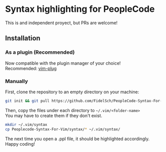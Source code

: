 # Syntax highlighting for PeopleCode 
This is and independent proyect, but PRs are welcome!

## Installation
### As a plugin (Recommended)
Now compatible with the plugin manager of your choice!<br>
Recommended: [vim-plug](https://github.com/junegunn/vim-plug)

### Manually
First, clone the repository to an empty directory on your machine:<br>
```sh
git init && git pull https://github.com/FidelSch/PeopleCode-Syntax-For-Vim.git 
```

Then, copy the files under each directory to `~/.vim/<folder-name>`<br>
You may have to create them if they don't exist.
```sh
mkdir ~/.vim/syntax
cp Peoplecode-Syntax-For-Vim/syntax/* ~/.vim/syntax/
```

The next time you open a .ppl file, it should be highlighted accordingly.<br>
Happy coding!